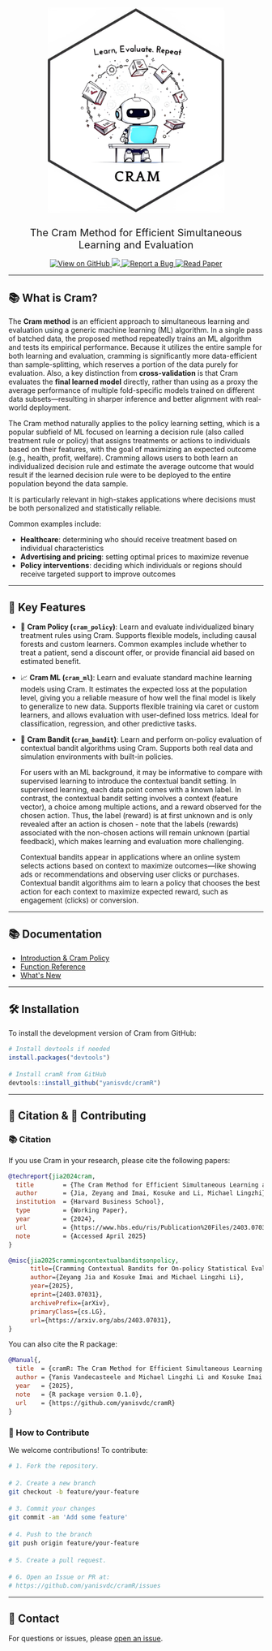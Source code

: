 
<div align="center">
  <img src="man/figures/cram_logo.png" alt="CRAM Logo" width="350" style="margin-bottom: 1.5rem;" />
  <p style="font-size: 1.25rem; max-width: 800px; margin: 0 auto;">
    The Cram Method for Efficient Simultaneous Learning and Evaluation
  </p>
</div>


<p align="center">
  <a href="https://github.com/yanisvdc/cramR">
    <img src="https://img.shields.io/badge/View%20on-GitHub-black?logo=github" alt="View on GitHub">
  </a>
  <a href="https://codecov.io/github/yanisvdc/cramR" > 
 <img src="https://codecov.io/github/yanisvdc/cramR/graph/badge.svg?token=7MX98QJ7Y0"/> 
 </a>
  <a href="https://github.com/yanisvdc/cramR/issues">
    <img src="https://img.shields.io/badge/Report%20a%20Bug-red?logo=bugatti" alt="Report a Bug">
  </a>
  <a href="https://www.hbs.edu/ris/Publication%20Files/2403.07031v1_a83462e0-145b-4675-99d5-9754aa65d786.pdf">
    <img src="https://img.shields.io/badge/Read%20Paper-blue?logo=bookstack" alt="Read Paper">
  </a>
</p>

---

## 📚 What is Cram?

The **Cram method** is an efficient approach to simultaneous learning and evaluation using a generic machine learning (ML) algorithm. 
In a single pass of batched data, the proposed method repeatedly trains an ML algorithm and tests its empirical performance. 
Because it utilizes the entire sample for both learning and evaluation, cramming is significantly more data-efficient than sample-splitting, which reserves a portion of the data purely for evaluation.
Also, a key distinction from **cross-validation** is that Cram evaluates the **final learned model** directly, rather than using as a proxy the average performance of multiple fold-specific models trained on different data subsets—resulting in sharper inference and better alignment with real-world deployment.

The Cram method naturally applies to the policy learning setting, which is a popular subfield of ML focused on learning a decision rule (also called treatment rule or policy) that assigns treatments or actions to individuals based on their features, with the goal of maximizing an expected outcome (e.g., health, profit, welfare).
Cramming allows users to both learn an individualized decision rule and estimate the average outcome that would result if the learned decision rule were to be deployed to the entire population beyond the data sample.

It is particularly relevant in high-stakes applications where decisions must be both personalized and statistically reliable.

Common examples include:

- **Healthcare**: determining who should receive treatment based on individual characteristics  
- **Advertising and pricing**: setting optimal prices to maximize revenue  
- **Policy interventions**: deciding which individuals or regions should receive targeted support to improve outcomes

---

## 🎯 Key Features

- 🧠 **Cram Policy (`cram_policy`)**: Learn and evaluate individualized binary treatment rules using Cram. Supports flexible models, including causal forests and custom learners. Common examples include whether to treat a patient, send a discount offer, or provide financial aid based on estimated benefit.

- 📈 **Cram ML (`cram_ml`)**: Learn and evaluate standard machine learning models using Cram. It estimates the expected loss at the population level, giving you a reliable measure of how well the final model is likely to generalize to new data. Supports flexible training via caret or custom learners, and allows evaluation with user-defined loss metrics. Ideal for classification, regression, and other predictive tasks.

- 🎰 **Cram Bandit (`cram_bandit`)**: Learn and perform on-policy evaluation of contextual bandit algorithms using Cram. Supports both real data and simulation environments with built-in policies. 

  For users with an ML background, it may be informative to compare with supervised learning to introduce the contextual bandit setting. In supervised learning, each data point comes with a known label. 
  In contrast, the contextual bandit setting involves a context (feature vector), a choice among multiple actions, and a reward observed for the chosen action. 
  Thus, the label (reward) is at first unknown and is only revealed after an action is chosen - note that the labels (rewards) associated with the non-chosen actions will remain unknown (partial feedback), which makes learning and evaluation more challenging. 
  
  Contextual bandits appear in applications where an online system selects actions based on context to maximize outcomes—like showing ads or recommendations and observing user clicks or purchases. Contextual bandit algorithms aim to learn a policy that chooses the best action for each context to maximize expected reward, such as engagement (clicks) or conversion.

---

## 📚 Documentation
- [Introduction & Cram Policy](articles/cram_policy.html)
- [Function Reference](reference/index.html)
- [What's New](news/index.html)

---

## 🛠️ Installation

To install the development version of Cram from GitHub:
```r
# Install devtools if needed
install.packages("devtools")

# Install cramR from GitHub
devtools::install_github("yanisvdc/cramR")
```

---

## 📄 Citation & 🤝 Contributing

### 📚 Citation
If you use Cram in your research, please cite the following papers:

```bibtex
@techreport{jia2024cram,
  title        = {The Cram Method for Efficient Simultaneous Learning and Evaluation},
  author       = {Jia, Zeyang and Imai, Kosuke and Li, Michael Lingzhi},
  institution  = {Harvard Business School},
  type         = {Working Paper},
  year         = {2024},
  url          = {https://www.hbs.edu/ris/Publication%20Files/2403.07031v1_a83462e0-145b-4675-99d5-9754aa65d786.pdf},
  note         = {Accessed April 2025}
}

```

```bibtex
@misc{jia2025crammingcontextualbanditsonpolicy,
      title={Cramming Contextual Bandits for On-policy Statistical Evaluation}, 
      author={Zeyang Jia and Kosuke Imai and Michael Lingzhi Li},
      year={2025},
      eprint={2403.07031},
      archivePrefix={arXiv},
      primaryClass={cs.LG},
      url={https://arxiv.org/abs/2403.07031}, 
}
```

You can also cite the R package:

```bibtex
@Manual{,
  title  = {cramR: The Cram Method for Efficient Simultaneous Learning and Evaluation},
  author = {Yanis Vandecasteele and Michael Lingzhi Li and Kosuke Imai and Zeyang Jia and Longlin Wang},
  year   = {2025},
  note   = {R package version 0.1.0},
  url    = {https://github.com/yanisvdc/cramR}
}
```

### 🤝 How to Contribute
We welcome contributions! To contribute:

```bash
# 1. Fork the repository.

# 2. Create a new branch
git checkout -b feature/your-feature

# 3. Commit your changes
git commit -am 'Add some feature'

# 4. Push to the branch
git push origin feature/your-feature

# 5. Create a pull request.

# 6. Open an Issue or PR at:
# https://github.com/yanisvdc/cramR/issues
```

---

## 📧 Contact
For questions or issues, please [open an issue](https://github.com/yanisvdc/cramR/issues).
